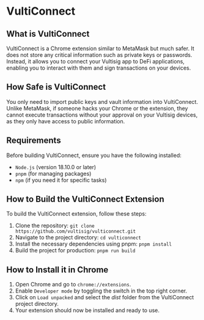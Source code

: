 # VultiConnect

## What is VultiConnect
VultiConnect is a Chrome extension similar to MetaMask but much safer. It does not store any critical information such as private keys or passwords. Instead, it allows you to connect your Vultisig app to DeFi applications, enabling you to interact with them and sign transactions on your devices.

## How Safe is VultiConnect
You only need to import public keys and vault information into VultiConnect. Unlike MetaMask, if someone hacks your Chrome or the extension, they cannot execute transactions without your approval on your Vultisig devices, as they only have access to public information.

## Requirements
Before building VultiConnect, ensure you have the following installed:
- `Node.js` (version 18.10.0 or later)
- `pnpm` (for managing packages)
- `npm` (if you need it for specific tasks)

## How to Build the VultiConnect Extension
To build the VultiConnect extension, follow these steps:
1. Clone the repository:
   `git clone https://github.com/vultisig/vulticonnect.git`
2. Navigate to the project directory:
   `cd vulticonnect`
3. Install the necessary dependencies using pnpm:
   `pnpm install`
4. Build the project for production:
   `pnpm run build`

## How to Install it in Chrome
1. Open Chrome and go to `chrome://extensions`.
2. Enable `Developer mode` by toggling the switch in the top right corner.
3. Click on `Load unpacked` and select the *dist* folder from the VultiConnect project directory.
4. Your extension should now be installed and ready to use.

